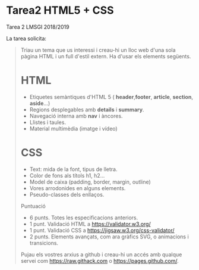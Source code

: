 # Tarea2 HTML5 + CSS
Tarea 2 LMSGI 2018/2019

La tarea solicita:

> Triau un tema que us interessi i creau-hi un lloc web d'una sola pàgina HTML i un full d'estil extern. Ha d'usar els elements següents.
> 
> # HTML
> 
> - Etiquetes semàntiques d'HTML 5 ( **header**,**footer**, **article**, **section**, **aside**...)
> - Regions desplegables amb **details** i **summary**.
> - Navegació interna amb **nav** i àncores. 
> - Llistes i taules.
> - Material multimèdia (imatge i vídeo)
> 
> # CSS
> 
> - Text: mida de la font, tipus de lletra.
> - Color de fons als títols h1, h2...
> - Model de caixa (padding, border, margin, outline)
> - Vores arrodonides en alguns elements.
> - Pseudo-classes dels enllaços.
> 
> Puntuació
> 
> - 6 punts. Totes les especificacions anteriors.
> - 1 punt. Validació HTML a https://validator.w3.org/
> - 1 punt. Validació CSS a https://jigsaw.w3.org/css-validator/
> - 2 punts. Elements avançats, com ara gràfics SVG, <canvas> o animacions i transicions.
> 
> Pujau els vostres arxius a github i creau-hi un accés amb qualque servei com https://raw.githack.com o  https://pages.github.com/.
